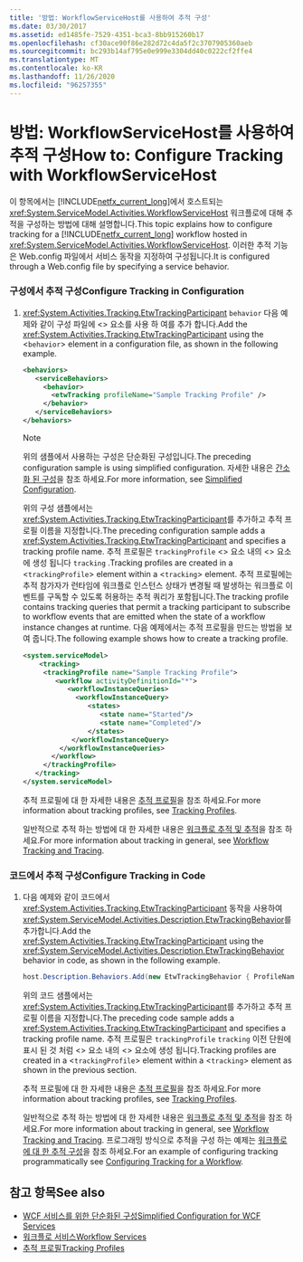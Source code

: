 ```yaml
---
title: '방법: WorkflowServiceHost를 사용하여 추적 구성'
ms.date: 03/30/2017
ms.assetid: ed1485fe-7529-4351-bca3-8bb915260b17
ms.openlocfilehash: cf30ace90f86e282d72c4da5f2c3707905360aeb
ms.sourcegitcommit: bc293b14af795e0e999e3304dd40c0222cf2ffe4
ms.translationtype: MT
ms.contentlocale: ko-KR
ms.lasthandoff: 11/26/2020
ms.locfileid: "96257355"
---
```

# <a name="how-to-configure-tracking-with-workflowservicehost"></a><span data-ttu-id="c4240-102">방법: WorkflowServiceHost를 사용하여 추적 구성</span><span class="sxs-lookup"><span data-stu-id="c4240-102">How to: Configure Tracking with WorkflowServiceHost</span></span>

<span data-ttu-id="c4240-103">이 항목에서는 [!INCLUDE[netfx_current_long](../../../../includes/netfx-current-long-md.md)]에서 호스트되는 <xref:System.ServiceModel.Activities.WorkflowServiceHost> 워크플로에 대해 추적을 구성하는 방법에 대해 설명합니다.</span><span class="sxs-lookup"><span data-stu-id="c4240-103">This topic explains how to configure tracking for a [!INCLUDE[netfx_current_long](../../../../includes/netfx-current-long-md.md)] workflow hosted in <xref:System.ServiceModel.Activities.WorkflowServiceHost>.</span></span> <span data-ttu-id="c4240-104">이러한 추적 기능은 Web.config 파일에서 서비스 동작을 지정하여 구성됩니다.</span><span class="sxs-lookup"><span data-stu-id="c4240-104">It is configured through a Web.config file by specifying a service behavior.</span></span>  
  
### <a name="configure-tracking-in-configuration"></a><span data-ttu-id="c4240-105">구성에서 추적 구성</span><span class="sxs-lookup"><span data-stu-id="c4240-105">Configure Tracking in Configuration</span></span>  
  
1. <span data-ttu-id="c4240-106"><xref:System.Activities.Tracking.EtwTrackingParticipant> `behavior` 다음 예제와 같이 구성 파일에 <> 요소를 사용 하 여를 추가 합니다.</span><span class="sxs-lookup"><span data-stu-id="c4240-106">Add the <xref:System.Activities.Tracking.EtwTrackingParticipant> using the <`behavior`> element in a configuration file, as shown in the following example.</span></span>  
  
    ```xml  
    <behaviors>  
       <serviceBehaviors>  
         <behavior>  
           <etwTracking profileName="Sample Tracking Profile" />  
         </behavior>
       </serviceBehaviors>  
    </behaviors>  
    ```  
  
    > [!NOTE]
    > <span data-ttu-id="c4240-107">위의 샘플에서 사용하는 구성은 단순화된 구성입니다.</span><span class="sxs-lookup"><span data-stu-id="c4240-107">The preceding configuration sample is using simplified configuration.</span></span> <span data-ttu-id="c4240-108">자세한 내용은 [간소화 된 구성](../simplified-configuration.md)을 참조 하세요.</span><span class="sxs-lookup"><span data-stu-id="c4240-108">For more information, see [Simplified Configuration](../simplified-configuration.md).</span></span>  
  
     <span data-ttu-id="c4240-109">위의 구성 샘플에서는 <xref:System.Activities.Tracking.EtwTrackingParticipant>를 추가하고 추적 프로필 이름을 지정합니다.</span><span class="sxs-lookup"><span data-stu-id="c4240-109">The preceding configuration sample adds a <xref:System.Activities.Tracking.EtwTrackingParticipant> and specifies a tracking profile name.</span></span> <span data-ttu-id="c4240-110">추적 프로필은 `trackingProfile` <> 요소 내의 <> 요소에 생성 됩니다 `tracking` .</span><span class="sxs-lookup"><span data-stu-id="c4240-110">Tracking profiles are created in a <`trackingProfile`> element within a <`tracking`> element.</span></span> <span data-ttu-id="c4240-111">추적 프로필에는 추적 참가자가 런타임에 워크플로 인스턴스 상태가 변경될 때 발생하는 워크플로 이벤트를 구독할 수 있도록 허용하는 추적 쿼리가 포함됩니다.</span><span class="sxs-lookup"><span data-stu-id="c4240-111">The tracking profile contains tracking queries that permit a tracking participant to subscribe to workflow events that are emitted when the state of a workflow instance changes at runtime.</span></span> <span data-ttu-id="c4240-112">다음 예제에서는 추적 프로필을 만드는 방법을 보여 줍니다.</span><span class="sxs-lookup"><span data-stu-id="c4240-112">The following example shows how to create a tracking profile.</span></span>  
  
    ```xml  
    <system.serviceModel>  
        <tracking>
         <trackingProfile name="Sample Tracking Profile">  
            <workflow activityDefinitionId="*">  
               <workflowInstanceQueries>  
                 <workflowInstanceQuery>  
                    <states>  
                       <state name="Started"/>  
                       <state name="Completed"/>  
                    </states>  
                </workflowInstanceQuery>  
             </workflowInstanceQueries>  
           </workflow>  
         </trackingProfile>
       </tracking>  
    </system.serviceModel>  
    ```  
  
     <span data-ttu-id="c4240-113">추적 프로필에 대 한 자세한 내용은 [추적 프로필](../../windows-workflow-foundation/tracking-profiles.md)을 참조 하세요.</span><span class="sxs-lookup"><span data-stu-id="c4240-113">For more information about tracking profiles, see [Tracking Profiles](../../windows-workflow-foundation/tracking-profiles.md).</span></span>  
  
     <span data-ttu-id="c4240-114">일반적으로 추적 하는 방법에 대 한 자세한 내용은 [워크플로 추적 및 추적](../../windows-workflow-foundation/workflow-tracking-and-tracing.md)을 참조 하세요.</span><span class="sxs-lookup"><span data-stu-id="c4240-114">For more information about tracking in general, see [Workflow Tracking and Tracing](../../windows-workflow-foundation/workflow-tracking-and-tracing.md).</span></span>  
  
### <a name="configure-tracking-in-code"></a><span data-ttu-id="c4240-115">코드에서 추적 구성</span><span class="sxs-lookup"><span data-stu-id="c4240-115">Configure Tracking in Code</span></span>  
  
1. <span data-ttu-id="c4240-116">다음 예제와 같이 코드에서 <xref:System.Activities.Tracking.EtwTrackingParticipant> 동작을 사용하여 <xref:System.ServiceModel.Activities.Description.EtwTrackingBehavior>를 추가합니다.</span><span class="sxs-lookup"><span data-stu-id="c4240-116">Add the <xref:System.Activities.Tracking.EtwTrackingParticipant> using the <xref:System.ServiceModel.Activities.Description.EtwTrackingBehavior> behavior in code, as shown in the following example.</span></span>  
  
    ```csharp  
    host.Description.Behaviors.Add(new EtwTrackingBehavior { ProfileName = "Sample Tracking Profile" });  
    ```  
  
     <span data-ttu-id="c4240-117">위의 코드 샘플에서는 <xref:System.Activities.Tracking.EtwTrackingParticipant>를 추가하고 추적 프로필 이름을 지정합니다.</span><span class="sxs-lookup"><span data-stu-id="c4240-117">The preceding code sample adds a <xref:System.Activities.Tracking.EtwTrackingParticipant> and specifies a tracking profile name.</span></span> <span data-ttu-id="c4240-118">추적 프로필은 `trackingProfile` `tracking` 이전 단원에 표시 된 것 처럼 <> 요소 내의 <> 요소에 생성 됩니다.</span><span class="sxs-lookup"><span data-stu-id="c4240-118">Tracking profiles are created in a <`trackingProfile`> element within a <`tracking`> element as shown in the previous section.</span></span>  
  
     <span data-ttu-id="c4240-119">추적 프로필에 대 한 자세한 내용은 [추적 프로필](../../windows-workflow-foundation/tracking-profiles.md)을 참조 하세요.</span><span class="sxs-lookup"><span data-stu-id="c4240-119">For more information about tracking profiles, see [Tracking Profiles](../../windows-workflow-foundation/tracking-profiles.md).</span></span>  
  
     <span data-ttu-id="c4240-120">일반적으로 추적 하는 방법에 대 한 자세한 내용은 [워크플로 추적 및 추적](../../windows-workflow-foundation/workflow-tracking-and-tracing.md)을 참조 하세요.</span><span class="sxs-lookup"><span data-stu-id="c4240-120">For more information about tracking in general, see [Workflow Tracking and Tracing](../../windows-workflow-foundation/workflow-tracking-and-tracing.md).</span></span> <span data-ttu-id="c4240-121">프로그래밍 방식으로 추적을 구성 하는 예제는 [워크플로에 대 한 추적 구성](../../windows-workflow-foundation/configuring-tracking-for-a-workflow.md)을 참조 하세요.</span><span class="sxs-lookup"><span data-stu-id="c4240-121">For an example of configuring tracking programmatically see [Configuring Tracking for a Workflow](../../windows-workflow-foundation/configuring-tracking-for-a-workflow.md).</span></span>  
  
## <a name="see-also"></a><span data-ttu-id="c4240-122">참고 항목</span><span class="sxs-lookup"><span data-stu-id="c4240-122">See also</span></span>

- [<span data-ttu-id="c4240-123">WCF 서비스를 위한 단순화된 구성</span><span class="sxs-lookup"><span data-stu-id="c4240-123">Simplified Configuration for WCF Services</span></span>](../samples/simplified-configuration-for-wcf-services.md)
- [<span data-ttu-id="c4240-124">워크플로 서비스</span><span class="sxs-lookup"><span data-stu-id="c4240-124">Workflow Services</span></span>](workflow-services.md)
- [<span data-ttu-id="c4240-125">추적 프로필</span><span class="sxs-lookup"><span data-stu-id="c4240-125">Tracking Profiles</span></span>](../../windows-workflow-foundation/tracking-profiles.md)
